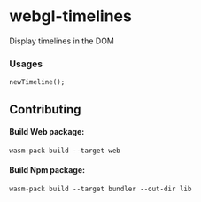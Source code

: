 # webgl-timelines
Display timelines in the DOM

### Usages
```
newTimeline();
```

## Contributing

#### Build Web package:
```
wasm-pack build --target web
```


#### Build Npm package:
```
wasm-pack build --target bundler --out-dir lib
```